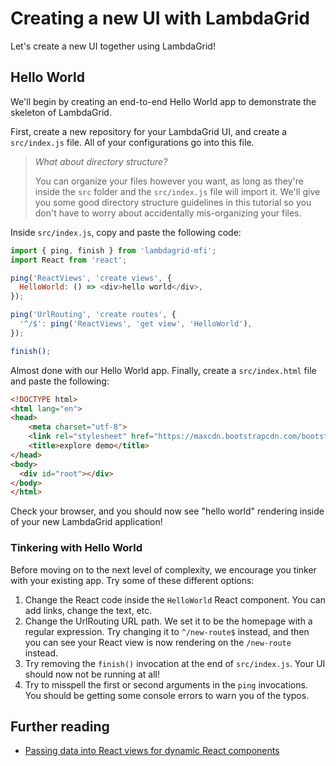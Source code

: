 # Creating a new UI with LambdaGrid

Let's create a new UI together using LambdaGrid!

## Hello World

We'll begin by creating an end-to-end Hello World app to demonstrate the skeleton of LambdaGrid.

First, create a new repository for your LambdaGrid UI, and create a `src/index.js` file. All of your configurations go into this file.

> *What about directory structure?*
>
> You can organize your files however you want, as long as they're inside the `src` folder and the `src/index.js` file will import it. We'll give you some good directory structure guidelines in this tutorial so you don't have to worry about accidentally mis-organizing your files.

Inside `src/index.js`, copy and paste the following code:

```javascript
import { ping, finish } from 'lambdagrid-mfi';
import React from 'react';

ping('ReactViews', 'create views', {
  HelloWorld: () => <div>hello world</div>,
});

ping('UrlRouting', 'create routes', {
  '^/$': ping('ReactViews', 'get view', 'HelloWorld'),
});

finish();
```

Almost done with our Hello World app. Finally, create a `src/index.html` file and paste the following:

```html
<!DOCTYPE html>
<html lang="en">
<head>
    <meta charset="utf-8">
    <link rel="stylesheet" href="https://maxcdn.bootstrapcdn.com/bootstrap/4.0.0-beta.2/css/bootstrap.min.css" >
    <title>explore demo</title>
</head>
<body>
  <div id="root"></div>
</body>
</html>
```

Check your browser, and you should now see "hello world" rendering inside of your new LambdaGrid application!

### Tinkering with Hello World

Before moving on to the next level of complexity, we encourage you tinker with your existing app. Try some of these different options:

1. Change the React code inside the `HelloWorld` React component. You can add links, change the text, etc.
2. Change the UrlRouting URL path. We set it to be the homepage with a regular expression. Try changing it to `^/new-route$` instead, and then you can see your React view is now rendering on the `/new-route` instead.
3. Try removing the `finish()` invocation at the end of `src/index.js`. Your UI should now not be running at all!
4. Try to misspell the first or second arguments in the `ping` invocations. You should be getting some console errors to warn  you of the typos.

## Further reading

* [Passing data into React views for dynamic React components](/examples/passing-data-into-views)
